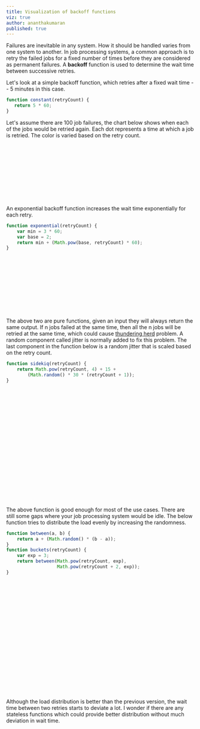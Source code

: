 ```yaml
---
title: Visualization of backoff functions
viz: true
author: ananthakumaran
published: true
---
```


Failures are inevitable in any system. How it should be handled varies
from one system to another. In job processing systems, a common
approach is to retry the failed jobs for a fixed number of times
before they are considered as permanent failures. A **backoff**
function is used to determine the wait time between successive
retries.


Let's look at a simple backoff function, which retries after a fixed
wait time -- 5 minutes in this case.

```js
function constant(retryCount) {
   return 5 * 60;
}
```

Let's assume there are 100 job failures, the chart below shows when
each of the jobs would be retried again. Each dot represents a time at
which a job is retried. The color is varied based on the retry count.

<svg id="constant"></svg>

An exponential backoff function increases the wait time exponentially
for each retry.

```js
function exponential(retryCount) {
    var min = 3 * 60;
    var base = 2;
    return min + (Math.pow(base, retryCount) * 60);
}
```
<svg id="exponential"></svg>

The above two are pure functions, given an input they will always
return the same output. If n jobs failed at the same time, then all
the n jobs will be retried at the same time, which could cause
[thundering herd](https://en.wikipedia.org/wiki/Thundering_herd_problem)
problem. A random component called jitter is normally added to fix
this problem. The last component in the function below is a random
jitter that is scaled based on the retry count.


```js
function sidekiq(retryCount) {
    return Math.pow(retryCount, 4) + 15 +
        (Math.random() * 30 * (retryCount + 1));
}
```

<svg id="sidekiq"></svg>
<svg id="sidekiq-lines"></svg>


The above function is good enough for most of the use cases. There are
still some gaps where your job processing system would be idle. The
below function tries to distribute the load evenly by increasing the
randomness.

```js
function between(a, b) {
    return a + (Math.random() * (b - a));
}
function buckets(retryCount) {
    var exp = 3;
    return between(Math.pow(retryCount, exp),
                   Math.pow(retryCount + 2, exp));
}
```

<svg id="buckets"></svg>
<svg id="buckets-lines"></svg>

Although the load distribution is better than the previous version,
the wait time between two retries starts to deviate a lot. I wonder if
there are any stateless functions which could provide better distribution
without much deviation in wait time.

<link rel="stylesheet" href="/public/css/backoff.css"/>
<script src="https://cdnjs.cloudflare.com/ajax/libs/moment.js/2.18.1/moment.min.js"></script>
<script src="/public/js/backoff.js"></script>
